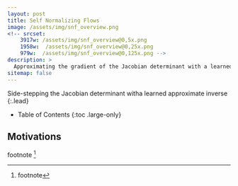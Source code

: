 ```yaml
---
layout: post
title: Self Normalizing Flows
image: /assets/img/snf_overview.png
<!-- srcset:
    3917w: /assets/img/snf_overview@0,5x.png
    1958w:  /assets/img/snf_overview@0,25x.png
    979w:  /assets/img/snf_overview@0,125x.png -->
description: >
  Approximating the gradient of the Jacobian determinant with a learned inverse allows for efficient training of unconstrained normalizing flows.
sitemap: false
---
```


Side-stepping the Jacobian determinant witha  learned approximate inverse
{:.lead}

- Table of Contents
{:toc .large-only}

## Motivations
footnote [^1]

[^1]: footnote